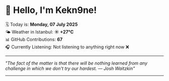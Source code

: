 # 👋 Hello, I'm Kekn9ne!

🗓️ Today is: **Monday, 07 July 2025**  
🌤️ Weather in Istanbul: **☀️   +27°C**  
📊 GitHub Contributions: **67**  
🎧 Currently Listening: Not listening to anything right now ❌

---

_"The fact of the matter is that there will be nothing learned from any challenge in which we don't try our hardest. — *Josh Waitzkin*"_

---
